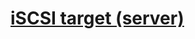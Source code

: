 # [iSCSI target (server)](https://docs.redhat.com/en/documentation/red_hat_enterprise_linux/9/html/managing_storage_devices/configuring-an-iscsi-target_managing-storage-devices)
